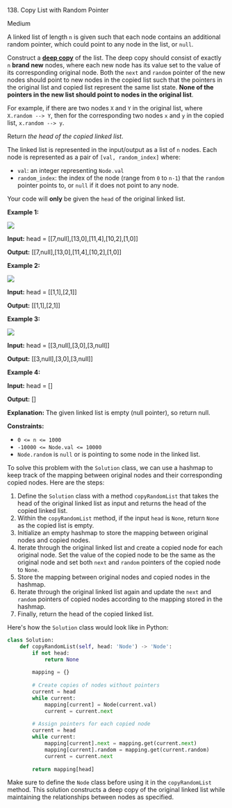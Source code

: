 138\. Copy List with Random Pointer

Medium

A linked list of length `n` is given such that each node contains an additional random pointer, which could point to any node in the list, or `null`.

Construct a [**deep copy**](https://en.wikipedia.org/wiki/Object_copying#Deep_copy) of the list. The deep copy should consist of exactly `n` **brand new** nodes, where each new node has its value set to the value of its corresponding original node. Both the `next` and `random` pointer of the new nodes should point to new nodes in the copied list such that the pointers in the original list and copied list represent the same list state. **None of the pointers in the new list should point to nodes in the original list**.

For example, if there are two nodes `X` and `Y` in the original list, where `X.random --> Y`, then for the corresponding two nodes `x` and `y` in the copied list, `x.random --> y`.

Return _the head of the copied linked list_.

The linked list is represented in the input/output as a list of `n` nodes. Each node is represented as a pair of `[val, random_index]` where:

*   `val`: an integer representing `Node.val`
*   `random_index`: the index of the node (range from `0` to `n-1`) that the `random` pointer points to, or `null` if it does not point to any node.

Your code will **only** be given the `head` of the original linked list.

**Example 1:**

![](https://assets.leetcode.com/uploads/2019/12/18/e1.png)

**Input:** head = [[7,null],[13,0],[11,4],[10,2],[1,0]]

**Output:** [[7,null],[13,0],[11,4],[10,2],[1,0]] 

**Example 2:**

![](https://assets.leetcode.com/uploads/2019/12/18/e2.png)

**Input:** head = [[1,1],[2,1]]

**Output:** [[1,1],[2,1]] 

**Example 3:**

**![](https://assets.leetcode.com/uploads/2019/12/18/e3.png)**

**Input:** head = [[3,null],[3,0],[3,null]]

**Output:** [[3,null],[3,0],[3,null]] 

**Example 4:**

**Input:** head = []

**Output:** []

**Explanation:** The given linked list is empty (null pointer), so return null. 

**Constraints:**

*   `0 <= n <= 1000`
*   `-10000 <= Node.val <= 10000`
*   `Node.random` is `null` or is pointing to some node in the linked list.

To solve this problem with the `Solution` class, we can use a hashmap to keep track of the mapping between original nodes and their corresponding copied nodes. Here are the steps:

1. Define the `Solution` class with a method `copyRandomList` that takes the head of the original linked list as input and returns the head of the copied linked list.
2. Within the `copyRandomList` method, if the input `head` is `None`, return `None` as the copied list is empty.
3. Initialize an empty hashmap to store the mapping between original nodes and copied nodes.
4. Iterate through the original linked list and create a copied node for each original node. Set the value of the copied node to be the same as the original node and set both `next` and `random` pointers of the copied node to `None`.
5. Store the mapping between original nodes and copied nodes in the hashmap.
6. Iterate through the original linked list again and update the `next` and `random` pointers of copied nodes according to the mapping stored in the hashmap.
7. Finally, return the head of the copied linked list.

Here's how the `Solution` class would look like in Python:

```python
class Solution:
    def copyRandomList(self, head: 'Node') -> 'Node':
        if not head:
            return None
        
        mapping = {}
        
        # Create copies of nodes without pointers
        current = head
        while current:
            mapping[current] = Node(current.val)
            current = current.next
        
        # Assign pointers for each copied node
        current = head
        while current:
            mapping[current].next = mapping.get(current.next)
            mapping[current].random = mapping.get(current.random)
            current = current.next
        
        return mapping[head]
```

Make sure to define the `Node` class before using it in the `copyRandomList` method. This solution constructs a deep copy of the original linked list while maintaining the relationships between nodes as specified.